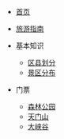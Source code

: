 * [首页](/README)
* [旅游指南](guide)

* 基本知识
  * [区县划分](basic/QuXianHuaFen/)
  * [景区分布](basic/JingQuFenBu/)

* 门票
  * [森林公园](MenPiao/SenLinGongYuan/)
  * [天门山](MenPiao/TianMenShan/)
  * [大峡谷](MenPiao/DaXiaGu/)